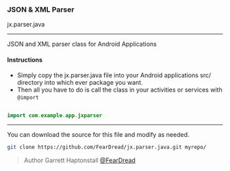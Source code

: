 ### JSON & XML Parser

jx.parser.java

***
JSON and XML parser class for Android Applications

#### Instructions
  * Simply copy the jx.parser.java file into your Android applications src/ directory into which ever package you want.
  * Then all you have to do is call the class in your activities or services with `@import`

```java

import com.example.app.jxparser

```
***
You can download the source for this file and modify as needed.

```bash
git clone https://github.com/FearDread/jx.parser.java.git myrepo/ 
```

> Author
> Garrett Haptonstall [@FearDread](https://github.com/FearDread)

